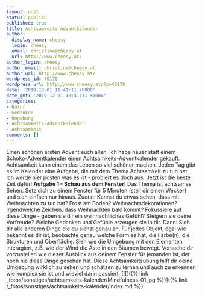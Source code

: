 ```yaml
---
layout: post
status: publish
published: true
title: Achtsamkeits-Adventkalender
author:
  display_name: cheesy
  login: cheesy
  email: christine@cheesy.at
  url: http://www.cheesy.at/
author_login: cheesy
author_email: christine@cheesy.at
author_url: http://www.cheesy.at/
wordpress_id: 40178
wordpress_url: http://www.cheesy.at/?p=40178
date: '2019-12-01 11:41:11 +0000'
date_gmt: '2019-12-01 10:41:11 +0000'
categories:
- Natur
- Gedanken
- Umgebung
- Achtsamkeits-Adventkalender
- Achtsamkeit
comments: []
---
```

Einen schönen ersten Advent euch allen. Ich habe heuer statt einem Schoko-Adventkalender einen Achtsamkeits-Adventkalender gekauft. Achtsamkeit kann einem das Leben so viel schöner machen. Jeden Tag gibt es im Kalender eine Aufgabe, die mit dem Thema Achtsamkeit zu tun hat. Ich werde hier posten was es ist - probiert es doch aus. Jetzt ist die beste Zeit dafür!
**Aufgabe 1 - Schau aus dem Fenster!**
Das Thema ist achtsames Sehen. Setz dich zu einem Fenster für 5 Minuten (stell dir einen Wecker) und sieh einfach nur hinaus.
Zuerst: Kannst du etwas sehen, dass mit Weihnachten zu tun hat? Frost am Boden? Weihnachtsdekorationen? Irgendwelche Zeichen, dass Weihnachten bald kommt? Fokussiere auf diese Dinge - geben sie dir ein weihnachtliches Gefühl? Steigern sie deine Vorfreude? Welche Gedanken und Gefühle erzeugen sie in dir.
Dann: Sieh dir alle anderen Dinge die du siehst genau an. Für jedes Objekt, egal wie bekannt es dir ist, beobachte genau welche Form es hat, die Farbe(n), die Strukturen und Oberfläche.
Sieh wie die Umgebung mit den Elementen interagiert, z.B. wie der Wind die Äste in den Bäumen bewegt. Versuche dir vorzustellen wie dieser Ausblick aus deinem Fenster für jemanden ist, der noch nie diese Dinge gesehen hat.
Diese Achtsamkeitsübung hilft dir deine Umgebung wirklich zu sehen und schätzen zu lernen und auch zu erkennen wie komplex sie ist und wieviel darin passiert.
[![]({% link _fotos/sonstiges/achtsamkeits-kalender/Mindfulness-01.jpg %})]({% link /_fotos/sonstiges/achtsamkeits-kalender/index.md %})
